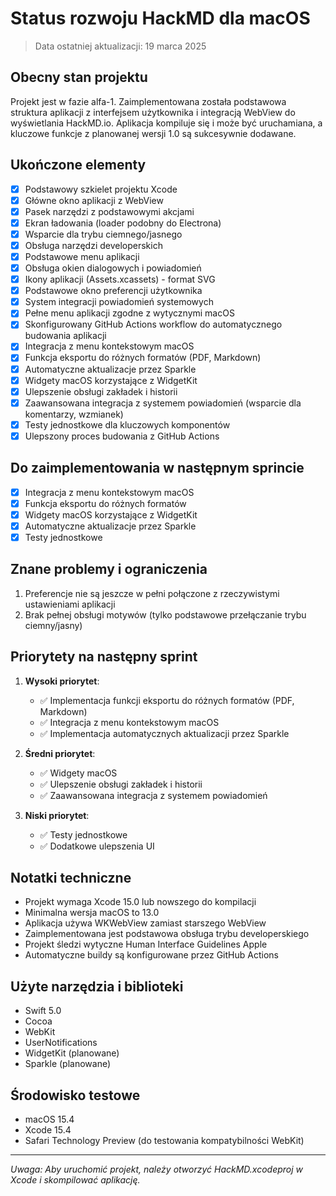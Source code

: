 # Status rozwoju HackMD dla macOS

> Data ostatniej aktualizacji: 19 marca 2025

## Obecny stan projektu

Projekt jest w fazie alfa-1. Zaimplementowana została podstawowa struktura aplikacji z interfejsem użytkownika i integracją WebView do wyświetlania HackMD.io. Aplikacja kompiluje się i może być uruchamiana, a kluczowe funkcje z planowanej wersji 1.0 są sukcesywnie dodawane.

## Ukończone elementy

- [x] Podstawowy szkielet projektu Xcode
- [x] Główne okno aplikacji z WebView
- [x] Pasek narzędzi z podstawowymi akcjami
- [x] Ekran ładowania (loader podobny do Electrona)
- [x] Wsparcie dla trybu ciemnego/jasnego
- [x] Obsługa narzędzi developerskich
- [x] Podstawowe menu aplikacji
- [x] Obsługa okien dialogowych i powiadomień
- [x] Ikony aplikacji (Assets.xcassets) - format SVG
- [x] Podstawowe okno preferencji użytkownika
- [x] System integracji powiadomień systemowych
- [x] Pełne menu aplikacji zgodne z wytycznymi macOS
- [x] Skonfigurowany GitHub Actions workflow do automatycznego budowania aplikacji
- [x] Integracja z menu kontekstowym macOS
- [x] Funkcja eksportu do różnych formatów (PDF, Markdown)
- [x] Automatyczne aktualizacje przez Sparkle
- [x] Widgety macOS korzystające z WidgetKit
- [x] Ulepszenie obsługi zakładek i historii
- [x] Zaawansowana integracja z systemem powiadomień (wsparcie dla komentarzy, wzmianek)
- [x] Testy jednostkowe dla kluczowych komponentów
- [x] Ulepszony proces budowania z GitHub Actions

## Do zaimplementowania w następnym sprincie

- [x] Integracja z menu kontekstowym macOS
- [x] Funkcja eksportu do różnych formatów
- [x] Widgety macOS korzystające z WidgetKit
- [x] Automatyczne aktualizacje przez Sparkle
- [x] Testy jednostkowe

## Znane problemy i ograniczenia

1. Preferencje nie są jeszcze w pełni połączone z rzeczywistymi ustawieniami aplikacji
2. Brak pełnej obsługi motywów (tylko podstawowe przełączanie trybu ciemny/jasny)

## Priorytety na następny sprint

1. **Wysoki priorytet**:
   - ✅ Implementacja funkcji eksportu do różnych formatów (PDF, Markdown)
   - ✅ Integracja z menu kontekstowym macOS
   - ✅ Implementacja automatycznych aktualizacji przez Sparkle

2. **Średni priorytet**:
   - ✅ Widgety macOS
   - ✅ Ulepszenie obsługi zakładek i historii
   - ✅ Zaawansowana integracja z systemem powiadomień

3. **Niski priorytet**:
   - ✅ Testy jednostkowe
   - ✅ Dodatkowe ulepszenia UI

## Notatki techniczne

- Projekt wymaga Xcode 15.0 lub nowszego do kompilacji
- Minimalna wersja macOS to 13.0
- Aplikacja używa WKWebView zamiast starszego WebView
- Zaimplementowana jest podstawowa obsługa trybu developerskiego
- Projekt śledzi wytyczne Human Interface Guidelines Apple
- Automatyczne buildy są konfigurowane przez GitHub Actions

## Użyte narzędzia i biblioteki

- Swift 5.0
- Cocoa
- WebKit
- UserNotifications
- WidgetKit (planowane)
- Sparkle (planowane)

## Środowisko testowe

- macOS 15.4
- Xcode 15.4
- Safari Technology Preview (do testowania kompatybilności WebKit)

---

*Uwaga: Aby uruchomić projekt, należy otworzyć HackMD.xcodeproj w Xcode i skompilować aplikację.*